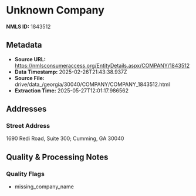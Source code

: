 # Unknown Company

**NMLS ID:** 1843512

## Metadata
- **Source URL:** https://nmlsconsumeraccess.org/EntityDetails.aspx/COMPANY/1843512
- **Data Timestamp:** 2025-02-26T21:43:38.937Z
- **Source File:** drive/data_/georgia/30040/COMPANY/COMPANY_1843512.html
- **Extraction Time:** 2025-05-27T12:01:17.986562

## Addresses
### Street Address
1690 Redi Road, Suite 300; Cumming, GA 30040

## Quality & Processing Notes
### Quality Flags
- missing_company_name

